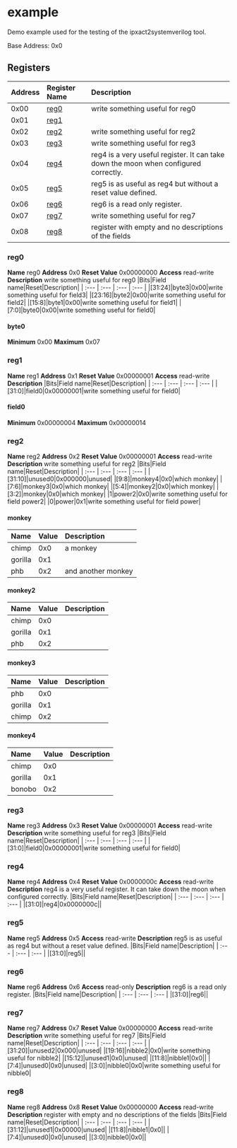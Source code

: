 
# example


Demo example used for the testing of the ipxact2systemverilog tool.

Base Address: 0x0


## Registers

|Address|Register Name|Description|
| :--- | :--- | :--- |
|0x00|[reg0](#reg0)|write something useful for reg0|
|0x01|[reg1](#reg1)||
|0x02|[reg2](#reg2)|write something useful for reg2|
|0x03|[reg3](#reg3)|write something useful for reg3|
|0x04|[reg4](#reg4)|reg4 is a very useful register. It can take down the moon when configured correctly.|
|0x05|[reg5](#reg5)|reg5 is as useful as reg4 but without a reset value defined.|
|0x06|[reg6](#reg6)|reg6 is a read only register.|
|0x07|[reg7](#reg7)|write something useful for reg7|
|0x08|[reg8](#reg8)|register with empty and no descriptions of the fields|

### reg0

**Name** reg0
**Address** 0x0
**Reset Value** 0x00000000
**Access** read-write
**Description** write something useful for reg0
|Bits|Field name|Reset|Description|
| :--- | :--- | :--- | :--- |
|[31:24]|byte3|0x00|write something useful for field3|
|[23:16]|byte2|0x00|write something useful for field2|
|[15:8]|byte1|0x00|write something useful for field1|
|[7:0]|byte0|0x00|write something useful for field0|

#### byte0

**Minimum** 0x00
**Maximum** 0x07

### reg1

**Name** reg1
**Address** 0x1
**Reset Value** 0x00000001
**Access** read-write
**Description** 
|Bits|Field name|Reset|Description|
| :--- | :--- | :--- | :--- |
|[31:0]|field0|0x00000001|write something useful for field0|

#### field0

**Minimum** 0x00000004
**Maximum** 0x00000014

### reg2

**Name** reg2
**Address** 0x2
**Reset Value** 0x00000001
**Access** read-write
**Description** write something useful for reg2
|Bits|Field name|Reset|Description|
| :--- | :--- | :--- | :--- |
|[31:10]|unused0|0x000000|unused|
|[9:8]|monkey4|0x0|which monkey|
|[7:6]|monkey3|0x0|which monkey|
|[5:4]|monkey2|0x0|which monkey|
|[3:2]|monkey|0x0|which monkey|
|1|power2|0x0|write something useful for field power2|
|0|power|0x1|write something useful for field power|

#### monkey

|Name|Value|Description|
| :--- | :--- | :--- |
|chimp|0x0|a monkey|
|gorilla|0x1||
|phb|0x2|and another monkey|

#### monkey2

|Name|Value|Description|
| :--- | :--- | :--- |
|chimp|0x0||
|gorilla|0x1||
|phb|0x2||

#### monkey3

|Name|Value|Description|
| :--- | :--- | :--- |
|phb|0x0||
|gorilla|0x1||
|chimp|0x2||

#### monkey4

|Name|Value|Description|
| :--- | :--- | :--- |
|chimp|0x0||
|gorilla|0x1||
|bonobo|0x2||

### reg3

**Name** reg3
**Address** 0x3
**Reset Value** 0x00000001
**Access** read-write
**Description** write something useful for reg3
|Bits|Field name|Reset|Description|
| :--- | :--- | :--- | :--- |
|[31:0]|field0|0x00000001|write something useful for field0|

### reg4

**Name** reg4
**Address** 0x4
**Reset Value** 0x0000000c
**Access** read-write
**Description** reg4 is a very useful register. It can take down the moon when configured correctly.
|Bits|Field name|Reset|Description|
| :--- | :--- | :--- | :--- |
|[31:0]|reg4|0x0000000c||

### reg5

**Name** reg5
**Address** 0x5
**Access** read-write
**Description** reg5 is as useful as reg4 but without a reset value defined.
|Bits|Field name|Description|
| :--- | :--- | :--- |
|[31:0]|reg5||

### reg6

**Name** reg6
**Address** 0x6
**Access** read-only
**Description** reg6 is a read only register.
|Bits|Field name|Description|
| :--- | :--- | :--- |
|[31:0]|reg6||

### reg7

**Name** reg7
**Address** 0x7
**Reset Value** 0x00000000
**Access** read-write
**Description** write something useful for reg7
|Bits|Field name|Reset|Description|
| :--- | :--- | :--- | :--- |
|[31:20]|unused2|0x000|unused|
|[19:16]|nibble2|0x0|write something useful for nibble2|
|[15:12]|unused1|0x0|unused|
|[11:8]|nibble1|0x0||
|[7:4]|unused0|0x0|unused|
|[3:0]|nibble0|0x0|write something useful for nibble0|

### reg8

**Name** reg8
**Address** 0x8
**Reset Value** 0x00000000
**Access** read-write
**Description** register with empty and no descriptions of the fields
|Bits|Field name|Reset|Description|
| :--- | :--- | :--- | :--- |
|[31:12]|unused1|0x00000|unused|
|[11:8]|nibble1|0x0||
|[7:4]|unused0|0x0|unused|
|[3:0]|nibble0|0x0||
